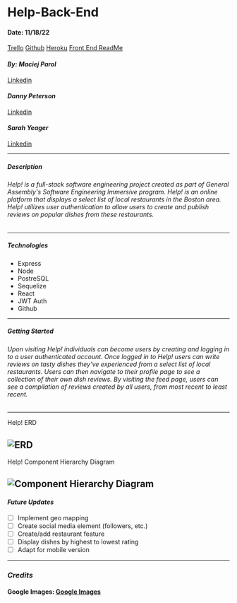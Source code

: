 # Help-Back-End

#### Date: 11/18/22

[Trello](https://trello.com/b/CTPSGjON/help)
[Github](https://github.com/dannypeterson/Help-Back-End)
[Heroku](https://help-front-end.herokuapp.com/)
[Front End ReadMe](https://github.com/skyeager/Help-Front-End/tree/main/help-app)

#### **_By: Maciej Parol_**

[Linkedin](https://www.linkedin.com/in/maciej-parol-/)

#### **_Danny Peterson_**

[Linkedin](https://www.linkedin.com/in/danny-peterson-/)

#### **_Sarah Yeager_**

[Linkedin](https://www.linkedin.com/in/sarahkyeager/)

---

##### **_Description_**

###### Help! is a full-stack software engineering project created as part of General Assembly's Software Engineering Immersive program. Help! is an online platform that displays a select list of local restaurants in the Boston area. Help! utilizes user authentication to allow users to create and publish reviews on popular dishes from these restaurants.

---

##### **_Technologies_**

- Express
- Node
- PostreSQL
- Sequelize
- React
- JWT Auth
- Github

---

##### **_Getting Started_**

###### Upon visiting Help! individuals can become users by creating and logging in to a user authenticated account. Once logged in to Help! users can write reviews on tasty dishes they've experienced from a select list of local restaurants. Users can then navigate to their profile page to see a collection of their own dish reviews. By visiting the feed page, users can see a compilation of reviews created by all users, from most recent to least recent.

---

<figcaption>Help! ERD</figcaption>

## ![ERD](https://user-images.githubusercontent.com/95553482/202734605-6d6338d4-4128-4eb8-8328-f424b4955f82.png)

<figcaption>Help! Component Hierarchy Diagram</figcaption>

## ![Component Hierarchy Diagram](https://user-images.githubusercontent.com/95553482/202735017-cf7808af-e088-4a61-b5fc-adfaafaccd6d.png)

#### **_Future Updates_**

- [ ] Implement geo mapping
- [ ] Create social media element (followers, etc.)
- [ ] Create/add restaurant feature
- [ ] Display dishes by highest to lowest rating
- [ ] Adapt for mobile version

---

### **_Credits_**

#### Google Images: [Google Images](https://images.google.com/)
